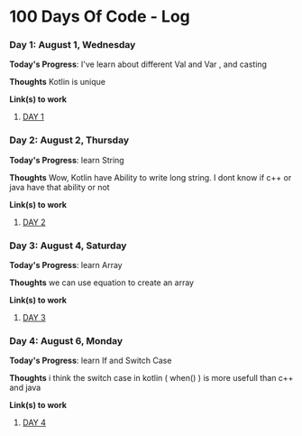 # 100 Days Of Code - Log

### Day 1: August 1, Wednesday

**Today's Progress**: I've learn about different Val and Var , and casting

**Thoughts** Kotlin is unique

**Link(s) to work**
1. [DAY 1](https://anggaaryas.wordpress.com/2018/08/01/kotlin-day-1-val-var-dan-casting/)


### Day 2: August 2, Thursday

**Today's Progress**: learn String

**Thoughts** Wow, Kotlin have Ability to write long string. I dont know if c++ or java have that ability or not

**Link(s) to work**
1. [DAY 2](https://anggaaryas.wordpress.com/2018/08/02/kotlin-day2-string/)


### Day 3: August 4, Saturday

**Today's Progress**: learn Array

**Thoughts** we can use equation to create an array
 
**Link(s) to work**
1. [DAY 3](https://anggaaryas.wordpress.com/2018/08/04/kotlin-day-3-array/)


### Day 4: August 6, Monday

**Today's Progress**: learn If and Switch Case

**Thoughts** i think the switch case in kotlin ( when() ) is more usefull than c++ and java
 
**Link(s) to work**
1. [DAY 4](https://anggaaryas.wordpress.com/2018/08/06/kotlin-day-4-statement-perulangan/)

